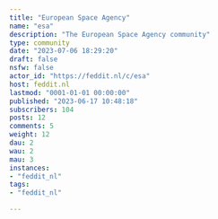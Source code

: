 ```yaml
---
title: "European Space Agency" 
name: "esa"
description: "The European Space Agency community"
type: community
date: "2023-07-06 18:29:20"
draft: false
nsfw: false
actor_id: "https://feddit.nl/c/esa"
host: feddit.nl
lastmod: "0001-01-01 00:00:00"
published: "2023-06-17 10:48:18"
subscribers: 104
posts: 12
comments: 5
weight: 12
dau: 2
wau: 2
mau: 3
instances:
- "feddit_nl"
tags: 
- "feddit_nl"

---
```

